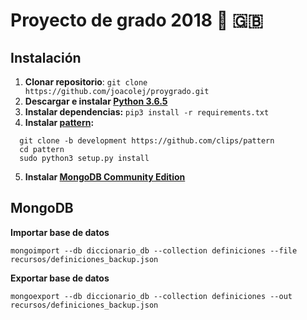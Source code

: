 # Proyecto de grado 2018 :notebook: :uk: 

## Instalación
1. **Clonar repositorio**: `git clone https://github.com/joacolej/proygrado.git`
2. **Descargar e instalar [Python 3.6.5](https://www.python.org/downloads/)**
3. **Instalar dependencias:** `pip3 install -r requirements.txt`
4. **Instalar [pattern](https://github.com/clips/pattern):**

  ```
    git clone -b development https://github.com/clips/pattern
    cd pattern
    sudo python3 setup.py install
  ```
5. **Instalar [MongoDB Community Edition](https://docs.mongodb.com/manual/administration/install-community/)**

## MongoDB
**Importar base de datos**

```
mongoimport --db diccionario_db --collection definiciones --file recursos/definiciones_backup.json
```


**Exportar base de datos**

```
mongoexport --db diccionario_db --collection definiciones --out recursos/definiciones_backup.json
```
